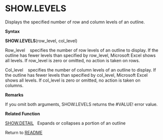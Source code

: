 # SHOW.LEVELS

Displays the specified number of row and column levels of an outline.

**Syntax**

**SHOW.LEVELS**(row\_level, col\_level)

Row\_level&nbsp;&nbsp;&nbsp;&nbsp;specifies the number of row levels of
an outline to display. If the outline has fewer levels than specified by
row\_level, Microsoft Excel shows all levels. If row\_level is zero or
omitted, no action is taken on rows.

Col\_level&nbsp;&nbsp;&nbsp;&nbsp;specifies the number of column levels
of an outline to display. If the outline has fewer levels than specified
by col\_level, Microsoft Excel shows all levels. If col\_level is zero
or omitted, no action is taken on columns.

**Remarks**

If you omit both arguments, SHOW.LEVELS returns the \#VALUE\! error
value.

**Related Function**

[SHOW.DETAIL](SHOW.DETAIL.md)&nbsp;&nbsp;&nbsp;Expands or collapses a portion of an
outline



Return to [README](README.md)

